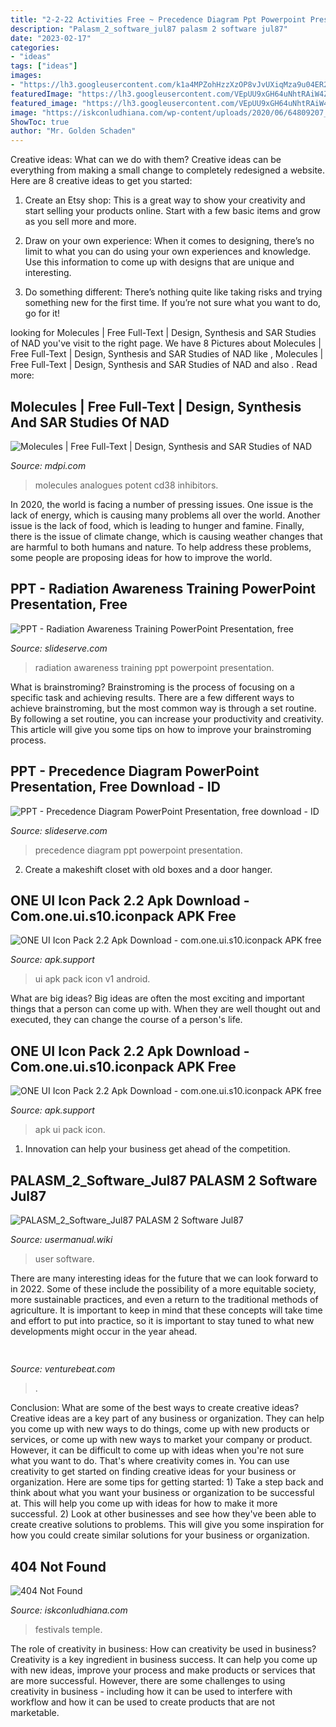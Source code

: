 ```yaml
---
title: "2-2-22 Activities Free ~ Precedence Diagram Ppt Powerpoint Presentation"
description: "Palasm_2_software_jul87 palasm 2 software jul87"
date: "2023-02-17"
categories:
- "ideas"
tags: ["ideas"]
images:
- "https://lh3.googleusercontent.com/k1a4MPZohHzzXzOP8vJvUXiqMza9u04ER2vxzBljhBTzn5ge4BayHI-0UdGiaO9Z1g=h1024-no-tmp_one_ui_icon_pack_apk_screenshot_1.jpg"
featuredImage: "https://lh3.googleusercontent.com/VEpUU9xGH64uNhtRAiW4ZgoEL8yrv90lfFVdKZM_KCjoiPonynYHmjE1BW21-cdQNiQ=h1024-no-tmp_one_ui_icon_pack_apk_screenshot_2.jpg"
featured_image: "https://lh3.googleusercontent.com/VEpUU9xGH64uNhtRAiW4ZgoEL8yrv90lfFVdKZM_KCjoiPonynYHmjE1BW21-cdQNiQ=h1024-no-tmp_one_ui_icon_pack_apk_screenshot_2.jpg"
image: "https://iskconludhiana.com/wp-content/uploads/2020/06/64809207_2229924137043745_1946438354883051520_o-590x520.jpg"
ShowToc: true
author: "Mr. Golden Schaden"
---
```



Creative ideas: What can we do with them?
Creative ideas can be everything from making a small change to completely redesigned a website. Here are 8 creative ideas to get you started:
1. Create an Etsy shop: This is a great way to show your creativity and start selling your products online. Start with a few basic items and grow as you sell more and more.

2. Draw on your own experience: When it comes to designing, there’s no limit to what you can do using your own experiences and knowledge. Use this information to come up with designs that are unique and interesting.

3. Do something different: There’s nothing quite like taking risks and trying something new for the first time. If you’re not sure what you want to do, go for it!

	

		
looking for Molecules | Free Full-Text | Design, Synthesis and SAR Studies of NAD you've visit to the right page. We have 8 Pictures about Molecules | Free Full-Text | Design, Synthesis and SAR Studies of NAD like , Molecules | Free Full-Text | Design, Synthesis and SAR Studies of NAD and also . Read more:
		
    
## Molecules | Free Full-Text | Design, Synthesis And SAR Studies Of NAD

<img loading=lazy src="https://www.mdpi.com/molecules/molecules-19-15754/article_deploy/html/images/molecules-19-15754-g007-550.jpg" onerror="this.onerror=null;this.src='https://tse2.mm.bing.net/th?id=OIP.HfibhPJ21FxvxyKfv473dAAAAA&amp;pid=15.1';" alt="Molecules | Free Full-Text | Design, Synthesis and SAR Studies of NAD">

_Source: mdpi.com_

>molecules analogues potent cd38 inhibitors. 

	

In 2020, the world is facing a number of pressing issues. One issue is the lack of energy, which is causing many problems all over the world. Another issue is the lack of food, which is leading to hunger and famine. Finally, there is the issue of climate change, which is causing weather changes that are harmful to both humans and nature. To help address these problems, some people are proposing ideas for how to improve the world.

    
## PPT - Radiation Awareness Training PowerPoint Presentation, Free

<img loading=lazy src="https://image.slideserve.com/578238/slide7-l.jpg" onerror="this.onerror=null;this.src='https://tse2.mm.bing.net/th?id=OIP.ZdecNh-uBW7vbn2J21UFTQHaFj&amp;pid=15.1';" alt="PPT - Radiation Awareness Training PowerPoint Presentation, free">

_Source: slideserve.com_

>radiation awareness training ppt powerpoint presentation. 

	

What is brainstroming? Brainstroming is the process of focusing on a specific task and achieving results. There are a few different ways to achieve brainstroming, but the most common way is through a set routine. By following a set routine, you can increase your productivity and creativity. This article will give you some tips on how to improve your brainstroming process.

    
## PPT - Precedence Diagram PowerPoint Presentation, Free Download - ID

<img loading=lazy src="https://image2.slideserve.com/4793117/slide37-l.jpg" onerror="this.onerror=null;this.src='https://tse4.mm.bing.net/th?id=OIP.aIAqBk2gf_kwEmWWyLZwtgHaFj&amp;pid=15.1';" alt="PPT - Precedence Diagram PowerPoint Presentation, free download - ID">

_Source: slideserve.com_

>precedence diagram ppt powerpoint presentation. 

	

2. Create a makeshift closet with old boxes and a door hanger.

    
## ONE UI Icon Pack 2.2 Apk Download - Com.one.ui.s10.iconpack APK Free

<img loading=lazy src="https://lh3.googleusercontent.com/VEpUU9xGH64uNhtRAiW4ZgoEL8yrv90lfFVdKZM_KCjoiPonynYHmjE1BW21-cdQNiQ=h1024-no-tmp_one_ui_icon_pack_apk_screenshot_2.jpg" onerror="this.onerror=null;this.src='https://tse1.mm.bing.net/th?id=OIP.6uzWFs5uTpKCvOJMrz_o2gHaL5&amp;pid=15.1';" alt="ONE UI Icon Pack 2.2 Apk Download - com.one.ui.s10.iconpack APK free">

_Source: apk.support_

>ui apk pack icon v1 android. 

	

What are big ideas?
Big ideas are often the most exciting and important things that a person can come up with. When they are well thought out and executed, they can change the course of a person's life.

    
## ONE UI Icon Pack 2.2 Apk Download - Com.one.ui.s10.iconpack APK Free

<img loading=lazy src="https://lh3.googleusercontent.com/k1a4MPZohHzzXzOP8vJvUXiqMza9u04ER2vxzBljhBTzn5ge4BayHI-0UdGiaO9Z1g=h1024-no-tmp_one_ui_icon_pack_apk_screenshot_1.jpg" onerror="this.onerror=null;this.src='https://tse4.mm.bing.net/th?id=OIP.NVGXk1ms0gE3IsAE4kbuDgHaL5&amp;pid=15.1';" alt="ONE UI Icon Pack 2.2 Apk Download - com.one.ui.s10.iconpack APK free">

_Source: apk.support_

>apk ui pack icon. 

	

1. Innovation can help your business get ahead of the competition.

    
## PALASM_2_Software_Jul87 PALASM 2 Software Jul87

<img loading=lazy src="https://usermanual.wiki/Document/PALASM2SoftwareJul87.1191077710-User-Guide-Page-1.png" onerror="this.onerror=null;this.src='https://tse1.mm.bing.net/th?id=OIP.dFwMV2iNJD-YRRtPrpqjnwHaJk&amp;pid=15.1';" alt="PALASM_2_Software_Jul87 PALASM 2 Software Jul87">

_Source: usermanual.wiki_

>user software. 

	

There are many interesting ideas for the future that we can look forward to in 2022. Some of these include the possibility of a more equitable society, more sustainable practices, and even a return to the traditional methods of agriculture. It is important to keep in mind that these concepts will take time and effort to put into practice, so it is important to stay tuned to what new developments might occur in the year ahead.

    
## 

<img loading=lazy src="https://venturebeat.com/wp-content/uploads/2020/05/simulating-noisy-images-from-real-data.png" onerror="this.onerror=null;this.src='https://tse3.mm.bing.net/th?id=OIP.25A4PrNBE0wIqzlDpd2MGQHaC_&amp;pid=15.1';" alt="">

_Source: venturebeat.com_

>. 

	

Conclusion: What are some of the best ways to create creative ideas?
Creative ideas are a key part of any business or organization. They can help you come up with new ways to do things, come up with new products or services, or come up with new ways to market your company or product. However, it can be difficult to come up with ideas when you're not sure what you want to do. That's where creativity comes in. You can use creativity to get started on finding creative ideas for your business or organization. Here are some tips for getting started: 1) Take a step back and think about what you want your business or organization to be successful at. This will help you come up with ideas for how to make it more successful. 2) Look at other businesses and see how they've been able to create creative solutions to problems. This will give you some inspiration for how you could create similar solutions for your business or organization.

    
## 404 Not Found

<img loading=lazy src="https://iskconludhiana.com/wp-content/uploads/2020/06/64809207_2229924137043745_1946438354883051520_o-590x520.jpg" onerror="this.onerror=null;this.src='https://tse3.mm.bing.net/th?id=OIP.eVNXK1C9SNnbcmbCXf-1mwHaGh&amp;pid=15.1';" alt="404 Not Found">

_Source: iskconludhiana.com_

>festivals temple. 

	

The role of creativity in business: How can creativity be used in business?
Creativity is a key ingredient in business success. It can help you come up with new ideas, improve your process and make products or services that are more successful. However, there are some challenges to using creativity in business - including how it can be used to interfere with workflow and how it can be used to create products that are not marketable.

